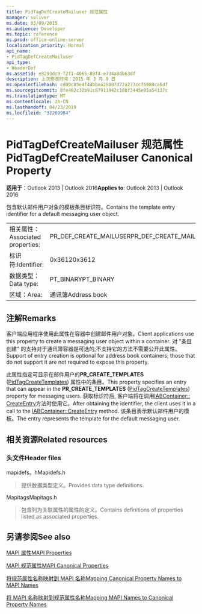 ```yaml
---
title: PidTagDefCreateMailuser 规范属性
manager: soliver
ms.date: 03/09/2015
ms.audience: Developer
ms.topic: reference
ms.prod: office-online-server
localization_priority: Normal
api_name:
- PidTagDefCreateMailuser
api_type:
- HeaderDef
ms.assetid: e8293dc9-f2f1-4065-89f4-e734a8db63df
description: 上次修改时间：2015 年 3 月 9 日
ms.openlocfilehash: cd09c85e4f44bbea29807d72a273ccf6980ca6df
ms.sourcegitcommit: 8fe462c32b91c87911942c188f3445e85a54137c
ms.translationtype: MT
ms.contentlocale: zh-CN
ms.lasthandoff: 04/23/2019
ms.locfileid: "32269984"
---
```

# <a name="pidtagdefcreatemailuser-canonical-property"></a><span data-ttu-id="ec3fc-103">PidTagDefCreateMailuser 规范属性</span><span class="sxs-lookup"><span data-stu-id="ec3fc-103">PidTagDefCreateMailuser Canonical Property</span></span>

  
  
<span data-ttu-id="ec3fc-104">**适用于**：Outlook 2013 | Outlook 2016</span><span class="sxs-lookup"><span data-stu-id="ec3fc-104">**Applies to**: Outlook 2013 | Outlook 2016</span></span> 
  
<span data-ttu-id="ec3fc-105">包含默认邮件用户对象的模板条目标识符。</span><span class="sxs-lookup"><span data-stu-id="ec3fc-105">Contains the template entry identifier for a default messaging user object.</span></span> 
  
|||
|:-----|:-----|
|<span data-ttu-id="ec3fc-106">相关属性：</span><span class="sxs-lookup"><span data-stu-id="ec3fc-106">Associated properties:</span></span>  <br/> |<span data-ttu-id="ec3fc-107">PR_DEF_CREATE_MAILUSER</span><span class="sxs-lookup"><span data-stu-id="ec3fc-107">PR_DEF_CREATE_MAILUSER</span></span>  <br/> |
|<span data-ttu-id="ec3fc-108">标识符:</span><span class="sxs-lookup"><span data-stu-id="ec3fc-108">Identifier:</span></span>  <br/> |<span data-ttu-id="ec3fc-109">0x3612</span><span class="sxs-lookup"><span data-stu-id="ec3fc-109">0x3612</span></span>  <br/> |
|<span data-ttu-id="ec3fc-110">数据类型：</span><span class="sxs-lookup"><span data-stu-id="ec3fc-110">Data type:</span></span>  <br/> |<span data-ttu-id="ec3fc-111">PT_BINARY</span><span class="sxs-lookup"><span data-stu-id="ec3fc-111">PT_BINARY</span></span>  <br/> |
|<span data-ttu-id="ec3fc-112">区域：</span><span class="sxs-lookup"><span data-stu-id="ec3fc-112">Area:</span></span>  <br/> |<span data-ttu-id="ec3fc-113">通讯簿</span><span class="sxs-lookup"><span data-stu-id="ec3fc-113">Address book</span></span>  <br/> |
   
## <a name="remarks"></a><span data-ttu-id="ec3fc-114">注解</span><span class="sxs-lookup"><span data-stu-id="ec3fc-114">Remarks</span></span>

<span data-ttu-id="ec3fc-115">客户端应用程序使用此属性在容器中创建邮件用户对象。</span><span class="sxs-lookup"><span data-stu-id="ec3fc-115">Client applications use this property to create a messaging user object within a container.</span></span> <span data-ttu-id="ec3fc-116">对 "条目创建" 的支持对于通讯簿容器是可选的;不支持它的方法不需要公开此属性。</span><span class="sxs-lookup"><span data-stu-id="ec3fc-116">Support of entry creation is optional for address book containers; those that do not support it are not required to expose this property.</span></span> 
  
<span data-ttu-id="ec3fc-117">此属性指定可显示在邮件用户的**PR_CREATE_TEMPLATES** ([PidTagCreateTemplates](pidtagcreatetemplates-canonical-property.md)) 属性中的条目。</span><span class="sxs-lookup"><span data-stu-id="ec3fc-117">This property specifies an entry that can appear in the **PR_CREATE_TEMPLATES** ([PidTagCreateTemplates](pidtagcreatetemplates-canonical-property.md)) property for messaging users.</span></span> <span data-ttu-id="ec3fc-118">获取标识符后, 客户端将在调用[IABContainer:: CreateEntry](iabcontainer-createentry.md)方法时使用它。</span><span class="sxs-lookup"><span data-stu-id="ec3fc-118">After obtaining the identifier, the client uses it in a call to the [IABContainer::CreateEntry](iabcontainer-createentry.md) method.</span></span> <span data-ttu-id="ec3fc-119">该条目表示默认邮件用户的模板。</span><span class="sxs-lookup"><span data-stu-id="ec3fc-119">The entry represents the template for the default messaging user.</span></span> 
  
## <a name="related-resources"></a><span data-ttu-id="ec3fc-120">相关资源</span><span class="sxs-lookup"><span data-stu-id="ec3fc-120">Related resources</span></span>

### <a name="header-files"></a><span data-ttu-id="ec3fc-121">头文件</span><span class="sxs-lookup"><span data-stu-id="ec3fc-121">Header files</span></span>

<span data-ttu-id="ec3fc-122">mapidefs。h</span><span class="sxs-lookup"><span data-stu-id="ec3fc-122">Mapidefs.h</span></span>
  
> <span data-ttu-id="ec3fc-123">提供数据类型定义。</span><span class="sxs-lookup"><span data-stu-id="ec3fc-123">Provides data type definitions.</span></span>
    
<span data-ttu-id="ec3fc-124">Mapitags</span><span class="sxs-lookup"><span data-stu-id="ec3fc-124">Mapitags.h</span></span>
  
> <span data-ttu-id="ec3fc-125">包含列为关联属性的属性的定义。</span><span class="sxs-lookup"><span data-stu-id="ec3fc-125">Contains definitions of properties listed as associated properties.</span></span>
    
## <a name="see-also"></a><span data-ttu-id="ec3fc-126">另请参阅</span><span class="sxs-lookup"><span data-stu-id="ec3fc-126">See also</span></span>



[<span data-ttu-id="ec3fc-127">MAPI 属性</span><span class="sxs-lookup"><span data-stu-id="ec3fc-127">MAPI Properties</span></span>](mapi-properties.md)
  
[<span data-ttu-id="ec3fc-128">MAPI 规范属性</span><span class="sxs-lookup"><span data-stu-id="ec3fc-128">MAPI Canonical Properties</span></span>](mapi-canonical-properties.md)
  
[<span data-ttu-id="ec3fc-129">将规范属性名称映射到 MAPI 名称</span><span class="sxs-lookup"><span data-stu-id="ec3fc-129">Mapping Canonical Property Names to MAPI Names</span></span>](mapping-canonical-property-names-to-mapi-names.md)
  
[<span data-ttu-id="ec3fc-130">将 MAPI 名称映射到规范属性名称</span><span class="sxs-lookup"><span data-stu-id="ec3fc-130">Mapping MAPI Names to Canonical Property Names</span></span>](mapping-mapi-names-to-canonical-property-names.md)

